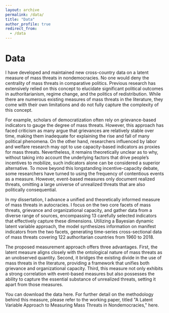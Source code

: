 ```yaml
---
layout: archive
permalink: /data/
title: "Data"
author_profile: true
redirect_from:
  - /data
---
```


# Data

I have developed and maintained new cross-country data on a latent measure of mass threats in nondemocracies. No one would deny the centrality of mass threats in comparative politics. Previous research has extensively relied on this concept to elucidate significant political outcomes in authoritarianism, regime change, and the politics of redistribution. While there are numerous existing measures of mass threats in the literature, they come with their own limitations and do not fully capture the complexity of this concept.

For example, scholars of democratization often rely on grievance-based indicators to gauge the degree of mass threats. However, this approach has faced criticism as many argue that grievances are relatively stable over time, making them inadequate for explaining the rise and fall of many political phenomena. On the other hand, researchers influenced by labor and welfare research may opt to use capacity-based indicators as proxies for mass threats. Nevertheless, it remains theoretically unclear as to why, without taking into account the underlying factors that drive people’s incentives to mobilize, such indicators alone can be considered a superior alternative. To move beyond this longstanding incentive-capacity debate, some researchers have turned to using the frequency of contentious events as a measure. However, event-based measures only document realized threats, omitting a large universe of unrealized threats that are also politically consequential.

In my dissertation, I advance a unified and theoretically informed measure of mass threats in autocracies. I focus on the two core facets of mass threats, grievance and organizational capacity, and gather data from a diverse range of sources, encompassing 13 carefully selected indicators that effectively capture these dimensions. Utilizing a Bayesian dynamic latent variable approach, the model synthesizes information on manifest indicators from the two facets, generating time-series cross-sectional data of mass threats covering 122 authoritarian countries from 1960 to 2018.

The proposed measurement approach offers three advantages. First, the latent measure aligns closely with the ontological nature of mass threats as an unobserved quantity. Second, it bridges the existing divide in the use of mass threats in the literature, providing a framework that unifies both grievance and organizational capacity. Third, this measure not only exhibits a strong correlation with event-based measures but also possesses the ability to capture the essential substance of unrealized threats, setting it apart from those measures.

You can download the data here. For further detail on the methodology behind this measure, please refer to the working paper, titled "A Latent Variable Approach to Measuring Mass Threats in Nondemocracies," here.
